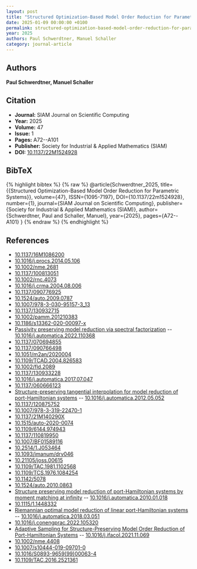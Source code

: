 ```yaml
---
layout: post
title: "Structured Optimization-Based Model Order Reduction for Parametric Systems"
date: 2025-01-09 00:00:00 +0100
permalink: structured-optimization-based-model-order-reduction-for-parametric-systems
year: 2025
authors: Paul Schwerdtner, Manuel Schaller
category: journal-article
---
```

 
## Authors
**Paul Schwerdtner, Manuel Schaller**
 
## Citation
- **Journal:** SIAM Journal on Scientific Computing
- **Year:** 2025
- **Volume:** 47
- **Issue:** 1
- **Pages:** A72--A101
- **Publisher:** Society for Industrial & Applied Mathematics (SIAM)
- **DOI:** [10.1137/22M1524928](https://doi.org/10.1137/22M1524928)
 
## BibTeX
{% highlight bibtex %}
{% raw %}
@article{Schwerdtner_2025,
  title={{Structured Optimization-Based Model Order Reduction for Parametric Systems}},
  volume={47},
  ISSN={1095-7197},
  DOI={10.1137/22m1524928},
  number={1},
  journal={SIAM Journal on Scientific Computing},
  publisher={Society for Industrial & Applied Mathematics (SIAM)},
  author={Schwerdtner, Paul and Schaller, Manuel},
  year={2025},
  pages={A72--A101}
}
{% endraw %}
{% endhighlight %}
 
## References
- [10.1137/16M1086200](https://doi.org/10.1137/16M1086200)
- [10.1016/j.procs.2014.05.106](https://doi.org/10.1016/j.procs.2014.05.106)
- [10.1002/nme.2681](https://doi.org/10.1002/nme.2681)
- [10.1137/100813051](https://doi.org/10.1137/100813051)
- [10.1002/rnc.4073](https://doi.org/10.1002/rnc.4073)
- [10.1016/j.crma.2004.08.006](https://doi.org/10.1016/j.crma.2004.08.006)
- [10.1137/090776925](https://doi.org/10.1137/090776925)
- [10.1524/auto.2009.0787](https://doi.org/10.1524/auto.2009.0787)
- [10.1007/978-3-030-95157-3_13](https://doi.org/10.1007/978-3-030-95157-3_13)
- [10.1137/130932715](https://doi.org/10.1137/130932715)
- [10.1002/pamm.201210383](https://doi.org/10.1002/pamm.201210383)
- [10.1186/s13362-020-00097-x](https://doi.org/10.1186/s13362-020-00097-x)
- [Passivity preserving model reduction via spectral factorization](passivity-preserving-model-reduction-via-spectral-factorization) -- [10.1016/j.automatica.2022.110368](https://doi.org/10.1016/j.automatica.2022.110368)
- [10.1137/070694855](https://doi.org/10.1137/070694855)
- [10.1137/090766498](https://doi.org/10.1137/090766498)
- [10.1051/m2an/2020004](https://doi.org/10.1051/m2an/2020004)
- [10.1109/TCAD.2004.826583](https://doi.org/10.1109/TCAD.2004.826583)
- [10.1002/fld.2089](https://doi.org/10.1002/fld.2089)
- [10.1137/130933228](https://doi.org/10.1137/130933228)
- [10.1016/j.automatica.2017.07.047](https://doi.org/10.1016/j.automatica.2017.07.047)
- [10.1137/060666123](https://doi.org/10.1137/060666123)
- [Structure-preserving tangential interpolation for model reduction of port-Hamiltonian systems](structure-preserving-tangential-interpolation-for-model-reduction-of-port-hamiltonian-systems) -- [10.1016/j.automatica.2012.05.052](https://doi.org/10.1016/j.automatica.2012.05.052)
- [10.1137/120875752](https://doi.org/10.1137/120875752)
- [10.1007/978-3-319-22470-1](https://doi.org/10.1007/978-3-319-22470-1)
- [10.1137/21M140290X](https://doi.org/10.1137/21M140290X)
- [10.1515/auto-2020-0074](https://doi.org/10.1515/auto-2020-0074)
- [10.1109/6144.974943](https://doi.org/10.1109/6144.974943)
- [10.1137/110819950](https://doi.org/10.1137/110819950)
- [10.1007/BF01589116](https://doi.org/10.1007/BF01589116)
- [10.2514/1.J053464](https://doi.org/10.2514/1.J053464)
- [10.1093/imanum/drv046](https://doi.org/10.1093/imanum/drv046)
- [10.21105/joss.00615](https://doi.org/10.21105/joss.00615)
- [10.1109/TAC.1981.1102568](https://doi.org/10.1109/TAC.1981.1102568)
- [10.1109/TCS.1976.1084254](https://doi.org/10.1109/TCS.1976.1084254)
- [10.1142/5078](https://doi.org/10.1142/5078)
- [10.1524/auto.2010.0863](https://doi.org/10.1524/auto.2010.0863)
- [Structure preserving model reduction of port-Hamiltonian systems by moment matching at infinity](structure-preserving-model-reduction-of-port-hamiltonian-systems-by-moment-matching-at-infinity) -- [10.1016/j.automatica.2010.01.018](https://doi.org/10.1016/j.automatica.2010.01.018)
- [10.1115/1.1448332](https://doi.org/10.1115/1.1448332)
- [Riemannian optimal model reduction of linear port-Hamiltonian systems](riemannian-optimal-model-reduction-of-linear-port-hamiltonian-systems) -- [10.1016/j.automatica.2018.03.051](https://doi.org/10.1016/j.automatica.2018.03.051)
- [10.1016/j.conengprac.2022.105320](https://doi.org/10.1016/j.conengprac.2022.105320)
- [Adaptive Sampling for Structure-Preserving Model Order Reduction of Port-Hamiltonian Systems](adaptive-sampling-for-structure-preserving-model-order-reduction-of-port-hamiltonian-systems) -- [10.1016/j.ifacol.2021.11.069](https://doi.org/10.1016/j.ifacol.2021.11.069)
- [10.1002/nme.4408](https://doi.org/10.1002/nme.4408)
- [10.1007/s10444-019-09701-0](https://doi.org/10.1007/s10444-019-09701-0)
- [10.1016/S0893-9659(99)00063-4](https://doi.org/10.1016/S0893-9659(99)00063-4)
- [10.1109/TAC.2016.2521361](https://doi.org/10.1109/TAC.2016.2521361)

